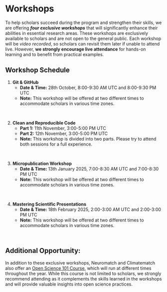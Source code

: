 # Workshops 

To help scholars succeed during the program and strengthen their skills, we are offering ***four exclusive workshops*** that will significantly enhance their abilities in essential research areas. These workshops are exclusively available to scholars and are not open to the general public. Each workshop will be *video recorded*, so scholars can revisit them later if unable to attend live. However, **we strongly encourage live attendance** for hands-on learning and to benefit from practical examples.

## **Workshop Schedule**

1. **Git & GitHub**
   - **Date & Time:** 28th October, 8:00-9:30 AM UTC and 8:00-9:30 PM UTC
   - **Note:** This workshop will be offered at two different times to accommodate scholars in various time zones.
<br>

2. **Clean and Reproducible Code**
   - **Part 1:** 11th November, 3:00-5:00 PM UTC  
   - **Part 2:** 12th November, 3:00-5:00 PM UTC
   - **Note:** This workshop is divided into two parts. Please try to attend both sessions for a full experience.
<br>

3. **Micropublication Workshop**
   - **Date & Time:** 13th January 2025, 7:00-8:30 AM UTC and 7:00-8:30 PM UTC
   - **Note:** This workshop will be offered at two different times to accommodate scholars in various time zones.
<br>

4. **Mastering Scientific Presentations**
   - **Date & Time:** 18th February 2025, 2:00-3:00 AM UTC and 2:00-3:00 PM UTC
    - **Note:** This workshop will be offered at two different times to accommodate scholars in various time zones.
<br>

## Additional Opportunity:
In addition to these exclusive workshops, Neuromatch and Climatematch also offer an [Open Science 101 Course](https://neuromatch.io/open-science-101-course/), which will run at different times throughout the year. While this course is not limited to scholars, we strongly recommend attending as it complements the skills learned in the workshops and will provide valuable insights into open science practices.


